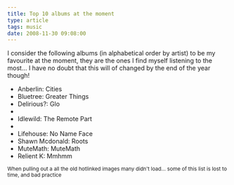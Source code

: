 ```yaml
---
title: Top 10 albums at the moment
type: article
tags: music
date: 2008-11-30 09:08:00
---
```


I consider the following albums (in alphabetical order by artist) to be my favourite at the moment, they are the ones I find myself listening to the most… I have no doubt that this will of changed by the end of the year though!

- Anberlin: Cities
- Bluetree: Greater Things
- Delirious?: Glo
-
- Idlewild: The Remote Part
-
- Lifehouse: No Name Face
- Shawn Mcdonald: Roots
- MuteMath: MuteMath
- Relient K: Mmhmm

<small>When pulling out a all the old hotlinked images many didn't load… some of this list is lost to time, and bad practice</small>
